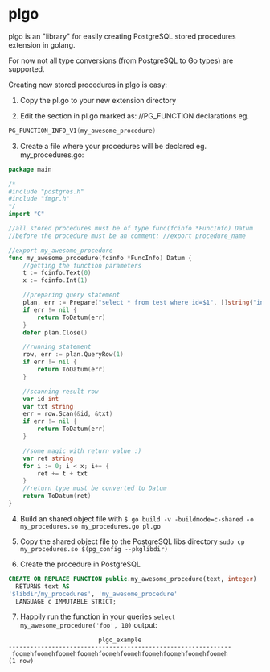 # plgo
plgo is an "library" for easily creating PostgreSQL stored procedures extension in golang.

For now not all type conversions (from PostgreSQL to Go types) are supported.

Creating new stored procedures in plgo is easy:

1. Copy the pl.go to your new extension directory

2. Edit the section in pl.go marked as: //PG_FUNCTION declarations
eg.
```c
PG_FUNCTION_INFO_V1(my_awesome_procedure)
```

3. Create a file where your procedures will be declared
eg. my_procedures.go:

```go
package main

/*
#include "postgres.h"
#include "fmgr.h"
*/
import "C"

//all stored procedures must be of type func(fcinfo *FuncInfo) Datum
//before the procedure must be an comment: //export procedure_name

//export my_awesome_procedure
func my_awesome_procedure(fcinfo *FuncInfo) Datum {
	//getting the function parameters
	t := fcinfo.Text(0)
	x := fcinfo.Int(1)

	//preparing query statement
	plan, err := Prepare("select * from test where id=$1", []string{"integer"})
	if err != nil {
		return ToDatum(err)
	}
	defer plan.Close()

	//running statement
	row, err := plan.QueryRow(1)
	if err != nil {
		return ToDatum(err)
	}

	//scanning result row
	var id int
	var txt string
	err = row.Scan(&id, &txt)
	if err != nil {
		return ToDatum(err)
	}

	//some magic with return value :)
	var ret string
	for i := 0; i < x; i++ {
		ret += t + txt
	}
    //return type must be converted to Datum
	return ToDatum(ret)
}
```

4. Build an shared object file with `$ go build -v -buildmode=c-shared -o my_procedures.so my_procedures.go pl.go`

5. Copy the shared object file to the PostgreSQL libs directory `sudo cp my_procedures.so $(pg_config --pkglibdir)`

6. Create the procedure in PostgreSQL

```sql
CREATE OR REPLACE FUNCTION public.my_awesome_procedure(text, integer)
  RETURNS text AS
'$libdir/my_procedures', 'my_awesome_procedure'
  LANGUAGE c IMMUTABLE STRICT;
```

7. Happily run the function in your queries `select my_awesome_procedure('foo', 10)`
output:

```
                         plgo_example                         
--------------------------------------------------------------
 foomehfoomehfoomehfoomehfoomehfoomehfoomehfoomehfoomehfoomeh
(1 row)
```
